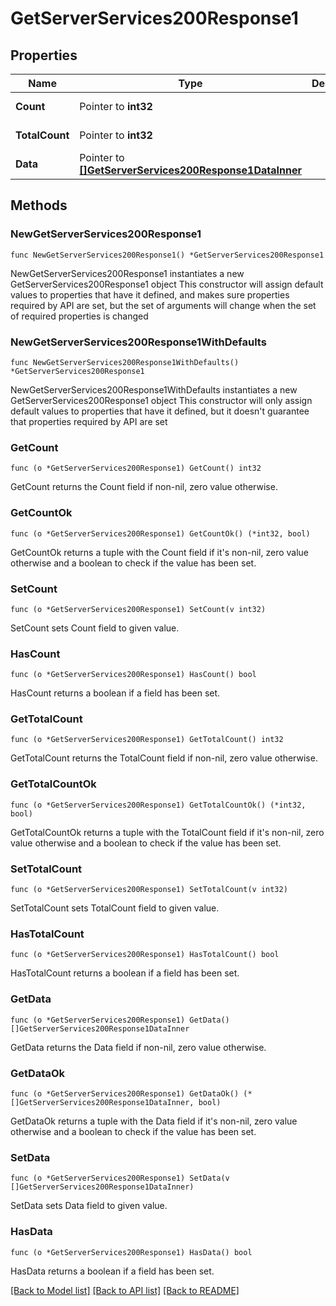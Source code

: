 # GetServerServices200Response1

## Properties

Name | Type | Description | Notes
------------ | ------------- | ------------- | -------------
**Count** | Pointer to **int32** |  | [optional] [readonly] 
**TotalCount** | Pointer to **int32** |  | [optional] [readonly] 
**Data** | Pointer to [**[]GetServerServices200Response1DataInner**](GetServerServices200Response1DataInner.md) |  | [optional] [readonly] 

## Methods

### NewGetServerServices200Response1

`func NewGetServerServices200Response1() *GetServerServices200Response1`

NewGetServerServices200Response1 instantiates a new GetServerServices200Response1 object
This constructor will assign default values to properties that have it defined,
and makes sure properties required by API are set, but the set of arguments
will change when the set of required properties is changed

### NewGetServerServices200Response1WithDefaults

`func NewGetServerServices200Response1WithDefaults() *GetServerServices200Response1`

NewGetServerServices200Response1WithDefaults instantiates a new GetServerServices200Response1 object
This constructor will only assign default values to properties that have it defined,
but it doesn't guarantee that properties required by API are set

### GetCount

`func (o *GetServerServices200Response1) GetCount() int32`

GetCount returns the Count field if non-nil, zero value otherwise.

### GetCountOk

`func (o *GetServerServices200Response1) GetCountOk() (*int32, bool)`

GetCountOk returns a tuple with the Count field if it's non-nil, zero value otherwise
and a boolean to check if the value has been set.

### SetCount

`func (o *GetServerServices200Response1) SetCount(v int32)`

SetCount sets Count field to given value.

### HasCount

`func (o *GetServerServices200Response1) HasCount() bool`

HasCount returns a boolean if a field has been set.

### GetTotalCount

`func (o *GetServerServices200Response1) GetTotalCount() int32`

GetTotalCount returns the TotalCount field if non-nil, zero value otherwise.

### GetTotalCountOk

`func (o *GetServerServices200Response1) GetTotalCountOk() (*int32, bool)`

GetTotalCountOk returns a tuple with the TotalCount field if it's non-nil, zero value otherwise
and a boolean to check if the value has been set.

### SetTotalCount

`func (o *GetServerServices200Response1) SetTotalCount(v int32)`

SetTotalCount sets TotalCount field to given value.

### HasTotalCount

`func (o *GetServerServices200Response1) HasTotalCount() bool`

HasTotalCount returns a boolean if a field has been set.

### GetData

`func (o *GetServerServices200Response1) GetData() []GetServerServices200Response1DataInner`

GetData returns the Data field if non-nil, zero value otherwise.

### GetDataOk

`func (o *GetServerServices200Response1) GetDataOk() (*[]GetServerServices200Response1DataInner, bool)`

GetDataOk returns a tuple with the Data field if it's non-nil, zero value otherwise
and a boolean to check if the value has been set.

### SetData

`func (o *GetServerServices200Response1) SetData(v []GetServerServices200Response1DataInner)`

SetData sets Data field to given value.

### HasData

`func (o *GetServerServices200Response1) HasData() bool`

HasData returns a boolean if a field has been set.


[[Back to Model list]](../README.md#documentation-for-models) [[Back to API list]](../README.md#documentation-for-api-endpoints) [[Back to README]](../README.md)


